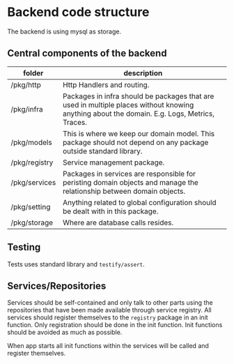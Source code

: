 # Backend code structure

The backend is using mysql as storage. 

## Central components of the backend

| folder | description |
| ------- | ----------- |
| /pkg/http | Http Handlers and routing. |
| /pkg/infra | Packages in infra should be packages that are used in multiple places without knowing anything about the domain. E.g. Logs, Metrics, Traces. |
| /pkg/models | This is where we keep our domain model. This package should not depend on any package outside standard library.  |
| /pkg/registry | Service management package. |
| /pkg/services | Packages in services are responsible for peristing domain objects and manage the relationship between domain objects. |
| /pkg/setting | Anything related to global configuration should be dealt with in this package. |
| /pkg/storage | Where are database calls resides. |

## Testing

Tests uses standard library and `testify/assert`.

## Services/Repositories

Services should be self-contained and only talk to other parts using the repositories that have been made available through service registry. All services should register themselves to the `registry` package in an init function. Only registration should be done in the init function. Init functions should be avoided as much as possible.

When app starts all init functions within the services will be called and register themselves.